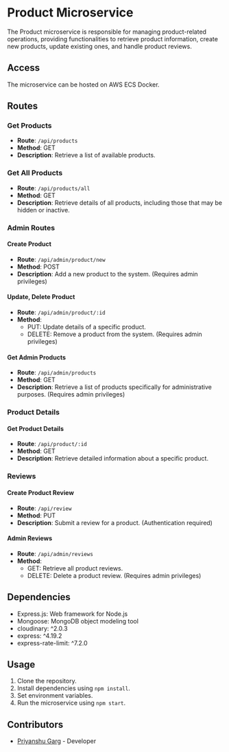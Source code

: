 # Product Microservice

The Product microservice is responsible for managing product-related operations, providing functionalities to retrieve product information, create new products, update existing ones, and handle product reviews.

## Access

The microservice can be hosted on AWS ECS Docker.

## Routes

### Get Products

- **Route**: `/api/products`
- **Method**: GET
- **Description**: Retrieve a list of available products.

### Get All Products

- **Route**: `/api/products/all`
- **Method**: GET
- **Description**: Retrieve details of all products, including those that may be hidden or inactive.

### Admin Routes

#### Create Product

- **Route**: `/api/admin/product/new`
- **Method**: POST
- **Description**: Add a new product to the system. (Requires admin privileges)

#### Update, Delete Product

- **Route**: `/api/admin/product/:id`
- **Method**: 
  - PUT: Update details of a specific product.
  - DELETE: Remove a product from the system. (Requires admin privileges)

#### Get Admin Products

- **Route**: `/api/admin/products`
- **Method**: GET
- **Description**: Retrieve a list of products specifically for administrative purposes. (Requires admin privileges)

### Product Details

#### Get Product Details

- **Route**: `/api/product/:id`
- **Method**: GET
- **Description**: Retrieve detailed information about a specific product.

### Reviews

#### Create Product Review

- **Route**: `/api/review`
- **Method**: PUT
- **Description**: Submit a review for a product. (Authentication required)

#### Admin Reviews

- **Route**: `/api/admin/reviews`
- **Method**: 
  - GET: Retrieve all product reviews.
  - DELETE: Delete a product review. (Requires admin privileges)

## Dependencies

- Express.js: Web framework for Node.js
- Mongoose: MongoDB object modeling tool
- cloudinary: ^2.0.3
- express: ^4.19.2
- express-rate-limit: ^7.2.0

## Usage

1. Clone the repository.
2. Install dependencies using `npm install`.
3. Set environment variables.
4. Run the microservice using `npm start`.

## Contributors

- [Priyanshu Garg](#) - Developer
